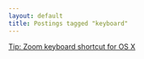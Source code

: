 ```yaml
---
layout: default
title: Postings tagged "keyboard"
---
```

[Tip: Zoom keyboard shortcut for OS X](http:///2009/11/zoom-keyboard-shortcut-for-os-x)<br />
